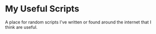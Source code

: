 # My Useful Scripts
A place for random scripts I've written or found around the internet that I think are useful. 
